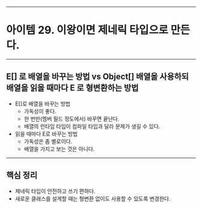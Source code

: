 
---
# 아이템 29. 이왕이면 제네릭 타입으로 만든다.

---
## E[] 로 배열을 바꾸는 방법 vs Object[] 배열을 사용하되 배열을 읽을 때마다 E 로 형변환하는 방법
- E[]로 배열을 바꾸는 방법
	- 가독성이 좋다.
	- 한 번만(멤버 필드 정도에서) 바꾸면 끝난다.
	- 배열의 런타임 타입이 컴파일 타입과 달라 문제가 생길 수 있다.
- 읽을 때마다 E로 바꾸는 방법
	- 가독성은 좀 별로이다.
	- 배열을 가지고 보는 것은 아니다.

---
## 핵심 정리
- 제네릭 타입이 안전하고 쓰기 편하다.
- 새로운 클래스를 설계할 때는 형변환 없이도 사용할 수 있도록 변경한다.

